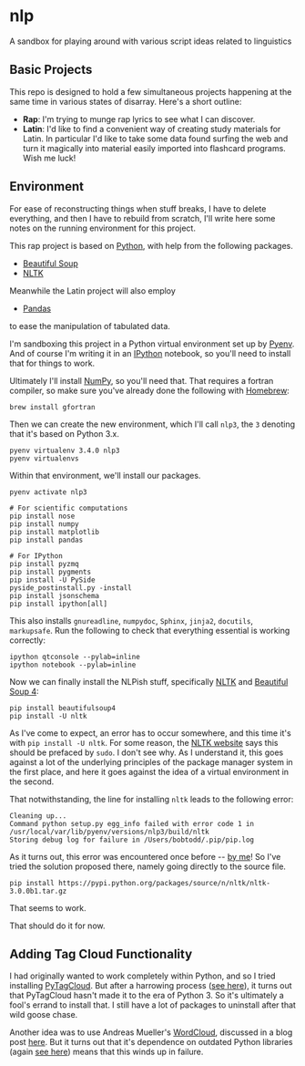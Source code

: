 # nlp

A sandbox for playing around with various script ideas related to linguistics

## Basic Projects

This repo is designed to hold a few simultaneous projects happening at the same time in various states of disarray.  Here's a short outline:

* **Rap**: I'm trying to munge rap lyrics to see what I can discover.
* **Latin**: I'd like to find a convenient way of creating study materials for Latin.  In particular I'd like to take some data found surfing the web and turn it magically into material easily imported into flashcard programs.  Wish me luck!

## Environment

For ease of reconstructing things when stuff breaks, I have to delete everything, and then I have to rebuild from scratch, I'll write here some notes on the running environment for this project.

This rap project is based on [Python][python], with help from the following packages.

* [Beautiful Soup][bs4]
* [NLTK][nltk]

Meanwhile the Latin project will also employ

* [Pandas][pandas]

to ease the manipulation of tabulated data.

I'm sandboxing this project in a Python virtual environment set up by [Pyenv][pyenv].  And of course I'm writing it in an [IPython][ipython] notebook, so you'll need to install that for things to work.

Ultimately I'll install [NumPy][numpy], so you'll need that.  That requires a fortran compiler, so make sure you've already done the following with [Homebrew][brew]:

    brew install gfortran

Then we can create the new environment, which I'll call `nlp3`, the `3` denoting that it's based on Python 3.x.

    pyenv virtualenv 3.4.0 nlp3
    pyenv virtualenvs

Within that environment, we'll install our packages.

    pyenv activate nlp3
    
    # For scientific computations
    pip install nose
    pip install numpy
    pip install matplotlib
    pip install pandas
    
    # For IPython
    pip install pyzmq
    pip install pygments
    pip install -U PySide
    pyside_postinstall.py -install
    pip install jsonschema
    pip install ipython[all]

This also installs `gnureadline`, `numpydoc`, `Sphinx`, `jinja2`, `docutils`, `markupsafe`.  Run the following to check that everything essential is working correctly:

    ipython qtconsole --pylab=inline
    ipython notebook --pylab=inline

Now we can finally install the NLPish stuff, specifically [NLTK][nltk] and [Beautiful Soup 4][bs4]:

    pip install beautifulsoup4
    pip install -U nltk

As I've come to expect, an error has to occur somewhere, and this time it's with `pip install -U nltk`.  For some reason, the [NLTK website][nltk] says this should be prefaced by `sudo`.  I don't see why.  As I understand it, this goes against a lot of the underlying principles of the package manager system in the first place, and here it goes against the idea of a virtual environment in the second.

That notwithstanding, the line for installing `nltk` leads to the following error:

    Cleaning up...
    Command python setup.py egg_info failed with error code 1 in /usr/local/var/lib/pyenv/versions/nlp3/build/nltk
    Storing debug log for failure in /Users/bobtodd/.pip/pip.log


As it turns out, this error was encountered once before -- [by me][nltk-err]!  So I've tried the solution proposed there, namely going directly to the source file.

    pip install https://pypi.python.org/packages/source/n/nltk/nltk-3.0.0b1.tar.gz

That seems to work.

That should do it for now.


## Adding Tag Cloud Functionality

I had originally wanted to work completely within Python, and so I tried installing [PyTagCloud][pytag].  But after a harrowing process ([see here](errata.md)), it turns out that PyTagCloud hasn't made it to the era of Python 3.  So it's ultimately a fool's errand to install that.  I still have a lot of packages to uninstall after that wild goose chase.

Another idea was to use Andreas Mueller's [WordCloud][wc-gh], discussed in a blog post [here][pboo-wc].  But it turns out that it's dependence on outdated Python libraries (again [see here](errata.md)) means that this winds up in failure.


[brew]: http://brew.sh/
[python]: https://www.python.org/
[pyenv]: https://github.com/yyuu/pyenv
[ipython]: http://ipython.org/
[numpy]: http://www.numpy.org/
[bs4]: http://www.crummy.com/software/BeautifulSoup/bs4/doc/
[nltk]: http://www.nltk.org/
[nltk-err]: https://groups.google.com/forum/#!topic/nltk-users/5hojEAby6Vo
[pandas]: http://pandas.pydata.org/
[pytag]: https://pypi.python.org/pypi/pytagcloud
[pboo-wc]: http://peekaboo-vision.blogspot.com/2012/11/a-wordcloud-in-python.html "Andreas Mueller's description of creating a word-cloud generator"
[wc-gh]: https://github.com/amueller/word_cloud "GitHub repo for Mueller's word-count generator"


